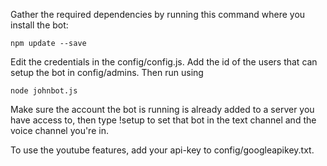 Gather the required dependencies by running this command where you install the bot:

`npm update --save`

Edit the credentials in the config/config.js. Add the id of the users that can setup the bot in config/admins. Then run using

`node johnbot.js`

Make sure the account the bot is running is already added to a server you have access to, then type !setup to set that bot in the text channel and the voice channel you're in.

To use the youtube features, add your api-key to config/googleapikey.txt.
